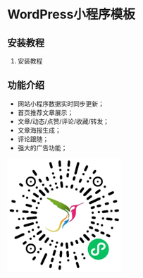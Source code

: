 # WordPress小程序模板

## 安装教程
1. 安装教程

## 功能介绍
- 网站小程序数据实时同步更新；
- 首页推荐文章展示；
- 文章/动态/点赞/评论/收藏/转发；
- 文章海报生成；
- 评论跟随；
- 强大的广告功能；

![qrcode](https://github.com/kothing/WordPress-MinApp/blob/main/images/qrcode.png)